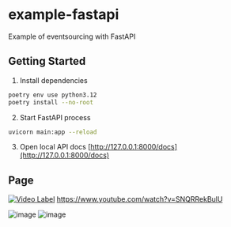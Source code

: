 # example-fastapi
Example of eventsourcing with FastAPI

## Getting Started
1. Install dependencies
```zsh
poetry env use python3.12
poetry install --no-root
```
2. Start FastAPI process
```zsh
uvicorn main:app --reload
```
3. Open local API docs [http://127.0.0.1:8000/docs](http://127.0.0.1:8000/docs)

## Page
[![Video Label](http://img.youtube.com/vi/SNQRRekBulU/0.jpg)](https://youtu.be/SNQRRekBulU)
https://www.youtube.com/watch?v=SNQRRekBulU

![image](https://github.com/user-attachments/assets/de86b52e-e8dc-45ff-b418-96c9578a407f)
![image](https://github.com/user-attachments/assets/5d59c0ff-bcf0-473c-8932-0334fb97600e)
